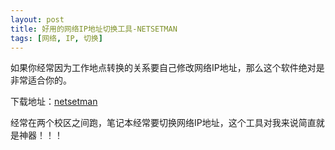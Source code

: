 ```yaml
---
layout: post
title: 好用的网络IP地址切换工具-NETSETMAN
tags: [网络, IP, 切换]
---
```


如果你经常因为工作地点转换的关系要自己修改网络IP地址，那么这个软件绝对是非常适合你的。

<!--more-->

下载地址：[netsetman](http://www.netsetman.com/en/freeware)

经常在两个校区之间跑，笔记本经常要切换网络IP地址，这个工具对我来说简直就是神器！！！
